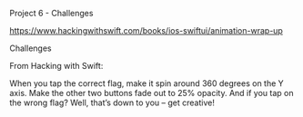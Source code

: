 Project 6 - Challenges

https://www.hackingwithswift.com/books/ios-swiftui/animation-wrap-up

Challenges

From Hacking with Swift:

When you tap the correct flag, make it spin around 360 degrees on the Y axis.
Make the other two buttons fade out to 25% opacity.
And if you tap on the wrong flag? Well, that’s down to you – get creative!
